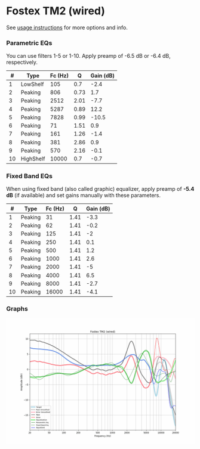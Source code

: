 # Fostex TM2 (wired)
See [usage instructions](https://github.com/jaakkopasanen/AutoEq#usage) for more options and info.

### Parametric EQs
You can use filters 1-5 or 1-10. Apply preamp of -6.5 dB or -6.4 dB, respectively.

|   # | Type      |   Fc (Hz) |    Q |   Gain (dB) |
|-----|-----------|-----------|------|-------------|
|   1 | LowShelf  |       105 | 0.7  |        -2.4 |
|   2 | Peaking   |       806 | 0.73 |         1.7 |
|   3 | Peaking   |      2512 | 2.01 |        -7.7 |
|   4 | Peaking   |      5287 | 0.89 |        12.2 |
|   5 | Peaking   |      7828 | 0.99 |       -10.5 |
|   6 | Peaking   |        71 | 1.51 |         0.9 |
|   7 | Peaking   |       161 | 1.26 |        -1.4 |
|   8 | Peaking   |       381 | 2.86 |         0.9 |
|   9 | Peaking   |       570 | 2.16 |        -0.1 |
|  10 | HighShelf |     10000 | 0.7  |        -0.7 |

### Fixed Band EQs
When using fixed band (also called graphic) equalizer, apply preamp of **-5.4 dB** (if available) and set gains manually with these parameters.

|   # | Type    |   Fc (Hz) |    Q |   Gain (dB) |
|-----|---------|-----------|------|-------------|
|   1 | Peaking |        31 | 1.41 |        -3.3 |
|   2 | Peaking |        62 | 1.41 |        -0.2 |
|   3 | Peaking |       125 | 1.41 |        -2   |
|   4 | Peaking |       250 | 1.41 |         0.1 |
|   5 | Peaking |       500 | 1.41 |         1.2 |
|   6 | Peaking |      1000 | 1.41 |         2.6 |
|   7 | Peaking |      2000 | 1.41 |        -5   |
|   8 | Peaking |      4000 | 1.41 |         6.5 |
|   9 | Peaking |      8000 | 1.41 |        -2.7 |
|  10 | Peaking |     16000 | 1.41 |        -4.1 |

### Graphs
![](./Fostex%20TM2%20(wired).png)

